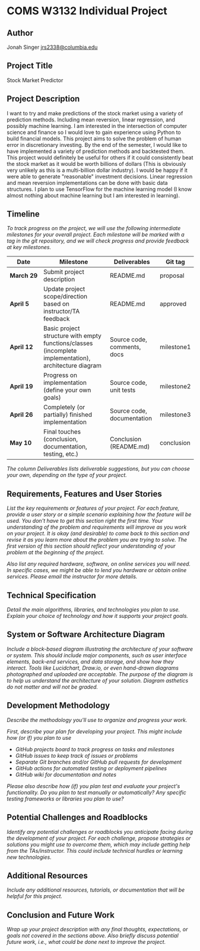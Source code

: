 # COMS W3132 Individual Project

## Author
Jonah Singer jrs2338@columbia.edu

## Project Title
Stock Market Predictor

## Project Description

I want to try and make predictions of the stock market using a variety of prediction methods. Including mean reversion, linear regression, and possibly machine learning. I am interested in the intersection of computer science and finance so I would love to gain experience using Python to build financial models. This project aims to solve the problem of human error in discretionary investing. By the end of the semester, I would like to have implemented a variety of prediction methods and backtested them. This project would definitely be useful for others if it could consistently beat the stock market as it would be worth billions of dollars (This is obviously very unlikely as this is a multi-billion dollar industry). I would be happy if it were able to generate "reasonable" investment decisions. Linear regression and mean reversion implementations can be done with basic data structures. I plan to use TensorFlow for the machine learning model (I know almost nothing about machine learning but I am interested in learning).

## Timeline

*To track progress on the project, we will use the following intermediate milestones for your overall project. Each milestone will be marked with a tag in the git repository, and we will check progress and provide feedback at key milestones.*

| Date               | Milestone                                                                                              | Deliverables                | Git tag    |
|--------------------|--------------------------------------------------------------------------------------------------------|-----------------------------|------------|
| **March&nbsp;29**  | Submit project description                                                                             | README.md                   | proposal   |
| **April&nbsp;5**   | Update project scope/direction based on instructor/TA feedback                                         | README.md                   | approved   |
| **April&nbsp;12**  | Basic project structure with empty functions/classes (incomplete implementation), architecture diagram | Source code, comments, docs | milestone1 |
| **April&nbsp;19**  | Progress on implementation (define your own goals)                                                     | Source code, unit tests     | milestone2 |
| **April&nbsp;26**  | Completely (or partially) finished implementation                                                      | Source code, documentation  | milestone3 |
| **May&nbsp;10**    | Final touches (conclusion, documentation, testing, etc.)                                               | Conclusion (README.md)      | conclusion |

*The column Deliverables lists deliverable suggestions, but you can choose your own, depending on the type of your project.*

## Requirements, Features and User Stories
*List the key requirements or features of your project. For each feature, provide a user story or a simple scenario explaining how the feature will be used. You don't have to get this section right the first time. Your understanding of the problem and requirements will improve as you work on your project. It is okay (and desirable) to come back to this section and revise it as you learn more about the problem you are trying to solve. The first version of this section should reflect your understanding of your problem at the beginning of the project.*

*Also list any required hardware, software, on online services you will need. In specific cases, we might be able to lend you hardware or obtain online services. Please email the instructor for more details.*

## Technical Specification
*Detail the main algorithms, libraries, and technologies you plan to use. Explain your choice of technology and how it supports your project goals.*

## System or Software Architecture Diagram
*Include a block-based diagram illustrating the architecture of your software or system. This should include major components, such as user interface elements, back-end services, and data storage, and show how they interact. Tools like Lucidchart, Draw.io, or even hand-drawn diagrams photographed and uploaded are acceptable. The purpose of the diagram is to help us understand the architecture of your solution. Diagram asthetics do not matter and will not be graded.*

## Development Methodology
*Describe the methodology you'll use to organize and progress your work.*

*First, describe your plan for developing your project. This might include how (or if) you plan to use*
- *GitHub projects board to track progress on tasks and milestones*
- *GitHub issues to keep track of issues or problems*
- *Separate Git branches and/or GitHub pull requests for development*
- *GitHub actions for automated testing or deployment pipelines*
- *GitHub wiki for documentation and notes*

*Please also describe how (if) you plan test and evaluate your project's functionality. Do you plan to test manually or automatically? Any specific testing frameworks or libraries you plan to use?*

## Potential Challenges and Roadblocks
*Identify any potential challenges or roadblocks you anticipate facing during the development of your project. For each challenge, propose strategies or solutions you might use to overcome them, which may include getting help from the TAs/instructor. This could include technical hurdles or learning new technologies.*

## Additional Resources
*Include any additional resources, tutorials, or documentation that will be helpful for this project.*

## Conclusion and Future Work
*Wrap up your project description with any final thoughts, expectations, or goals not covered in the sections above. Also briefly discuss potential future work, i.e., what could be done next to improve the project.*

